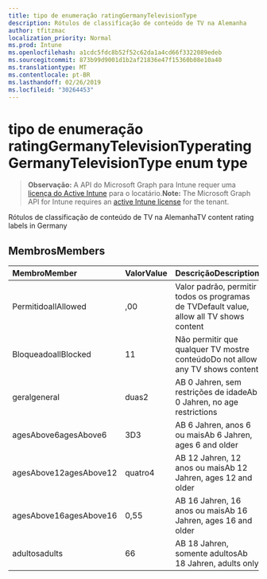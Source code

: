 ```yaml
---
title: tipo de enumeração ratingGermanyTelevisionType
description: Rótulos de classificação de conteúdo de TV na Alemanha
author: tfitzmac
localization_priority: Normal
ms.prod: Intune
ms.openlocfilehash: a1cdc5fdc8b52f52c62da1a4cd66f3322089edeb
ms.sourcegitcommit: 873b99d9001d1b2af21836e47f15360b08e10a40
ms.translationtype: MT
ms.contentlocale: pt-BR
ms.lasthandoff: 02/26/2019
ms.locfileid: "30264453"
---
```

# <a name="ratinggermanytelevisiontype-enum-type"></a><span data-ttu-id="f5e5e-103">tipo de enumeração ratingGermanyTelevisionType</span><span class="sxs-lookup"><span data-stu-id="f5e5e-103">ratingGermanyTelevisionType enum type</span></span>

> <span data-ttu-id="f5e5e-104">**Observação:** A API do Microsoft Graph para Intune requer uma [licença do Active Intune](https://go.microsoft.com/fwlink/?linkid=839381) para o locatário.</span><span class="sxs-lookup"><span data-stu-id="f5e5e-104">**Note:** The Microsoft Graph API for Intune requires an [active Intune license](https://go.microsoft.com/fwlink/?linkid=839381) for the tenant.</span></span>

<span data-ttu-id="f5e5e-105">Rótulos de classificação de conteúdo de TV na Alemanha</span><span class="sxs-lookup"><span data-stu-id="f5e5e-105">TV content rating labels in Germany</span></span>

## <a name="members"></a><span data-ttu-id="f5e5e-106">Membros</span><span class="sxs-lookup"><span data-stu-id="f5e5e-106">Members</span></span>
|<span data-ttu-id="f5e5e-107">Membro</span><span class="sxs-lookup"><span data-stu-id="f5e5e-107">Member</span></span>|<span data-ttu-id="f5e5e-108">Valor</span><span class="sxs-lookup"><span data-stu-id="f5e5e-108">Value</span></span>|<span data-ttu-id="f5e5e-109">Descrição</span><span class="sxs-lookup"><span data-stu-id="f5e5e-109">Description</span></span>|
|:---|:---|:---|
|<span data-ttu-id="f5e5e-110">Permitido</span><span class="sxs-lookup"><span data-stu-id="f5e5e-110">allAllowed</span></span>|<span data-ttu-id="f5e5e-111">,0</span><span class="sxs-lookup"><span data-stu-id="f5e5e-111">0</span></span>|<span data-ttu-id="f5e5e-112">Valor padrão, permitir todos os programas de TV</span><span class="sxs-lookup"><span data-stu-id="f5e5e-112">Default value, allow all TV shows content</span></span>|
|<span data-ttu-id="f5e5e-113">Bloqueado</span><span class="sxs-lookup"><span data-stu-id="f5e5e-113">allBlocked</span></span>|<span data-ttu-id="f5e5e-114">1</span><span class="sxs-lookup"><span data-stu-id="f5e5e-114">1</span></span>|<span data-ttu-id="f5e5e-115">Não permitir que qualquer TV mostre conteúdo</span><span class="sxs-lookup"><span data-stu-id="f5e5e-115">Do not allow any TV shows content</span></span>|
|<span data-ttu-id="f5e5e-116">geral</span><span class="sxs-lookup"><span data-stu-id="f5e5e-116">general</span></span>|<span data-ttu-id="f5e5e-117">duas</span><span class="sxs-lookup"><span data-stu-id="f5e5e-117">2</span></span>|<span data-ttu-id="f5e5e-118">AB 0 Jahren, sem restrições de idade</span><span class="sxs-lookup"><span data-stu-id="f5e5e-118">Ab 0 Jahren, no age restrictions</span></span>|
|<span data-ttu-id="f5e5e-119">agesAbove6</span><span class="sxs-lookup"><span data-stu-id="f5e5e-119">agesAbove6</span></span>|<span data-ttu-id="f5e5e-120">3D</span><span class="sxs-lookup"><span data-stu-id="f5e5e-120">3</span></span>|<span data-ttu-id="f5e5e-121">AB 6 Jahren, anos 6 ou mais</span><span class="sxs-lookup"><span data-stu-id="f5e5e-121">Ab 6 Jahren, ages 6 and older</span></span>|
|<span data-ttu-id="f5e5e-122">agesAbove12</span><span class="sxs-lookup"><span data-stu-id="f5e5e-122">agesAbove12</span></span>|<span data-ttu-id="f5e5e-123">quatro</span><span class="sxs-lookup"><span data-stu-id="f5e5e-123">4</span></span>|<span data-ttu-id="f5e5e-124">AB 12 Jahren, 12 anos ou mais</span><span class="sxs-lookup"><span data-stu-id="f5e5e-124">Ab 12 Jahren, ages 12 and older</span></span>|
|<span data-ttu-id="f5e5e-125">agesAbove16</span><span class="sxs-lookup"><span data-stu-id="f5e5e-125">agesAbove16</span></span>|<span data-ttu-id="f5e5e-126">0,5</span><span class="sxs-lookup"><span data-stu-id="f5e5e-126">5</span></span>|<span data-ttu-id="f5e5e-127">AB 16 Jahren, 16 anos ou mais</span><span class="sxs-lookup"><span data-stu-id="f5e5e-127">Ab 16 Jahren, ages 16 and older</span></span>|
|<span data-ttu-id="f5e5e-128">adultos</span><span class="sxs-lookup"><span data-stu-id="f5e5e-128">adults</span></span>|<span data-ttu-id="f5e5e-129">6</span><span class="sxs-lookup"><span data-stu-id="f5e5e-129">6</span></span>|<span data-ttu-id="f5e5e-130">AB 18 Jahren, somente adultos</span><span class="sxs-lookup"><span data-stu-id="f5e5e-130">Ab 18 Jahren, adults only</span></span>|



